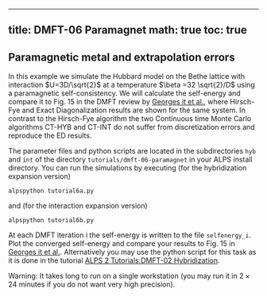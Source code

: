 
---
title: DMFT-06 Paramagnet
math: true
toc: true
---

## Paramagnetic metal and extrapolation errors

In this example we simulate the Hubbard model on the Bethe lattice with interaction $U=3D/\sqrt{2}$ at a temperature $\beta =32 \sqrt{2}/D$ using a paramagnetic self-consistency. We will calculate the self-energy and compare it to Fig. 15 in the DMFT review by [Georges it et al.](https://journals.aps.org/rmp/abstract/10.1103/RevModPhys.68.13), where Hirsch-Fye and Exact Diagonalization results are shown for the same system. In contrast to the Hirsch-Fye algorithm the two Continuous time Monte Carlo algorithms CT-HYB and CT-INT do not suffer from discretization errors and reproduce the ED results.

The parameter files and python scripts are located in the subdirectories `hyb` and `int` of the directory `tutorials/dmft-06-paramagnet` in your ALPS install directory. You can run the simulations by executing (for the hybridization expansion version)

    alpspython tutorial6a.py

and (for the interaction expansion version)

    alpspython tutorial6b.py
    
At each DMFT iteration i the self-energy is written to the file `selfenergy_i`. Plot the converged self-energy and compare your results to Fig. 15 in [Georges it et al.](https://journals.aps.org/rmp/abstract/10.1103/RevModPhys.68.13). Alternatively you may use the python script for this task as it is done in the tutorial [ALPS 2 Tutorials:DMFT-02 Hybridization](../dmft02).


Warning: It takes long to run on a single workstation (you may run it in $2\times 24$ minutes if you do not want very high precision).
